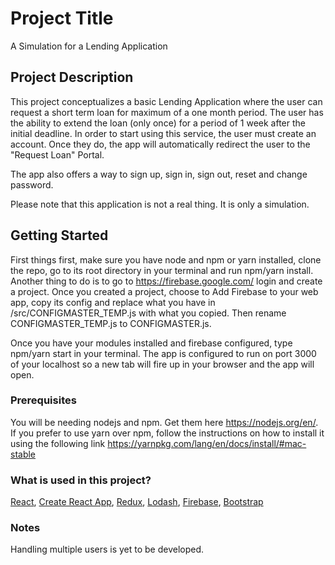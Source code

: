 # Project Title
A Simulation for a Lending Application

## Project Description

This project conceptualizes a basic Lending Application where the user can request a short term loan for maximum of a one month period. The user has the ability to extend the loan (only once) for a period of 1 week after the initial deadline.
In order to start using this service, the user must create an account. Once they do, the app will automatically redirect the user to the "Request Loan" Portal.

The app also offers a way to sign up, sign in, sign out, reset and change password. 

Please note that this application is not a real thing. It is only a simulation.

## Getting Started

First things first, make sure you have node and npm or yarn installed, clone the repo, go to its root directory in your terminal and run npm/yarn install.
Another thing to do is to go to https://firebase.google.com/ login and create a project. Once you created a project, choose to Add Firebase to your web app, copy its config and replace what you have in /src/CONFIGMASTER_TEMP.js with what you copied. Then rename CONFIGMASTER_TEMP.js to CONFIGMASTER.js.

Once you have your modules installed and firebase configured, type npm/yarn start in your terminal. The app is configured to run on port 3000 of your localhost so a new tab will fire up in your browser and the app will open.

### Prerequisites

You will be needing nodejs and npm. Get them here https://nodejs.org/en/.
If you prefer to use yarn over npm, follow the instructions on how to install it using the following link https://yarnpkg.com/lang/en/docs/install/#mac-stable

### What is used in this project?

[React](https://reactjs.org/), [Create React App](https://github.com/facebook/create-react-app), [Redux](https://redux.js.org/), [Lodash](https://lodash.com/), [Firebase](https://firebase.google.com/), [Bootstrap](https://getbootstrap.com/)

### Notes

Handling multiple users is yet to be developed.
